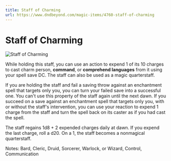 ```yaml
---
title: Staff of Charming
url: https://www.dndbeyond.com/magic-items/4760-staff-of-charming
---
```


# Staff of Charming

![Staff of Charming](staff-of-charming.png)

While holding this staff, you can use an action to expend 1 of its 10 charges to cast charm person, **command**, or **comprehend languages** from it using your spell save DC. The staff can also be used as a magic quarterstaff.

If you are holding the staff and fail a saving throw against an enchantment spell that targets only you, you can turn your failed save into a successful one. You can't use this property of the staff again until the next dawn. If you succeed on a save against an enchantment spell that targets only you, with or without the staff's intervention, you can use your reaction to expend 1 charge from the staff and turn the spell back on its caster as if you had cast the spell.

The staff regains 1d8 + 2 expended charges daily at dawn. If you expend the last charge, roll a d20. On a 1, the staff becomes a nonmagical quarterstaff.

Notes: Bard, Cleric, Druid, Sorcerer, Warlock, or Wizard, Control, Communication